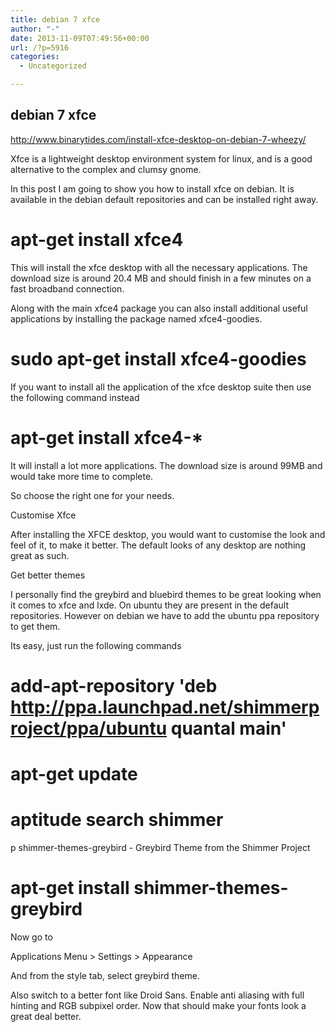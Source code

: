 ```yaml
---
title: debian 7 xfce
author: "-"
date: 2013-11-09T07:49:56+00:00
url: /?p=5916
categories:
  - Uncategorized

---
```

## debian 7 xfce
<http://www.binarytides.com/install-xfce-desktop-on-debian-7-wheezy/>

Xfce is a lightweight desktop environment system for linux, and is a good alternative to the complex and clumsy gnome.

In this post I am going to show you how to install xfce on debian. It is available in the debian default repositories and can be installed right away.

# apt-get install xfce4

This will install the xfce desktop with all the necessary applications. The download size is around 20.4 MB and should finish in a few minutes on a fast broadband connection.

Along with the main xfce4 package you can also install additional useful applications by installing the package named xfce4-goodies.

# sudo apt-get install xfce4-goodies

If you want to install all the application of the xfce desktop suite then use the following command instead

# apt-get install xfce4-*

It will install a lot more applications. The download size is around 99MB and would take more time to complete.

So choose the right one for your needs.

Customise Xfce

After installing the XFCE desktop, you would want to customise the look and feel of it, to make it better. The default looks of any desktop are nothing great as such.

Get better themes

I personally find the greybird and bluebird themes to be great looking when it comes to xfce and lxde. On ubuntu they are present in the default repositories. However on debian we have to add the ubuntu ppa repository to get them.

Its easy, just run the following commands

# add-apt-repository 'deb http://ppa.launchpad.net/shimmerproject/ppa/ubuntu quantal main'

# apt-get update

# aptitude search shimmer

p shimmer-themes-greybird - Greybird Theme from the Shimmer Project

# apt-get install shimmer-themes-greybird

Now go to

Applications Menu > Settings > Appearance

And from the style tab, select greybird theme.

Also switch to a better font like Droid Sans. Enable anti aliasing with full hinting and RGB subpixel order. Now that should make your fonts look a great deal better.
